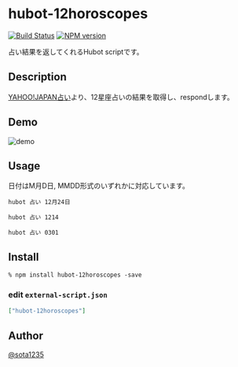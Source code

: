 hubot-12horoscopes
====

[![Build Status](https://travis-ci.org/sota1235/hubot-12horoscopes.svg)](https://travis-ci.org/sota1235/hubot-12horoscopes)
[![NPM version](https://badge.fury.io/js/hubot-12horoscopes.svg)](http://badge.fury.io/js/hubot-12horoscopes)

占い結果を返してくれるHubot scriptです。

## Description

[YAHOO!JAPAN占い](http://fortune.yahoo.co.jp/12astro)より、12星座占いの結果を取得し、respondします。

## Demo

![demo](http://i.gyazo.com/786e6547b4c3f7759c6d8659e48f3495.png)

## Usage

日付はM月D日, MMDD形式のいずれかに対応しています。

```
hubot 占い 12月24日

hubot 占い 1214

hubot 占い 0301
```

## Install

```
% npm install hubot-12horoscopes -save
```

### edit `external-script.json`

```json
["hubot-12horoscopes"]
```

## Author

[@sota1235](https://github.com/sota1235)
